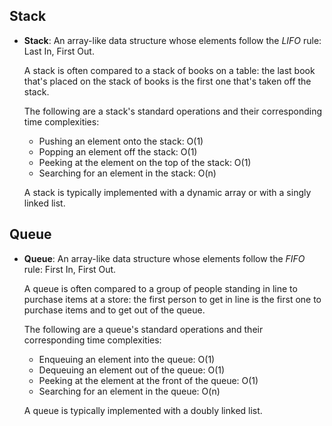 ## Stack
-   **Stack**: An array-like data structure whose elements follow the _LIFO_ rule: Last In, First Out.
    
    A stack is often compared to a stack of books on a table: the last book that's placed on the stack of books is the first one that's taken off the stack.
    
    The following are a stack's standard operations and their corresponding time complexities:
    
    -   Pushing an element onto the stack: O(1)
    -   Popping an element off the stack: O(1)
    -   Peeking at the element on the top of the stack: O(1)
    -   Searching for an element in the stack: O(n)
    
    A stack is typically implemented with a dynamic array or with a singly linked list.

## Queue

-   **Queue**: An array-like data structure whose elements follow the _FIFO_ rule: First In, First Out.
    
    A queue is often compared to a group of people standing in line to purchase items at a store: the first person to get in line is the first one to purchase items and to get out of the queue.
    
    The following are a queue's standard operations and their corresponding time complexities:
    
    -   Enqueuing an element into the queue: O(1)
    -   Dequeuing an element out of the queue: O(1)
    -   Peeking at the element at the front of the queue: O(1)
    -   Searching for an element in the queue: O(n)
    
    A queue is typically implemented with a doubly linked list.